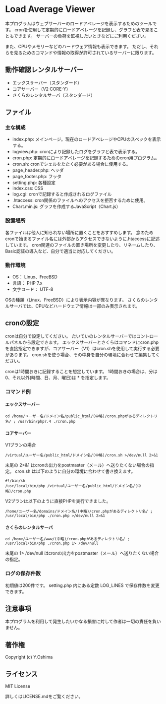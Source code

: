 # Load Average Viewer
本プログラムはウェブサーバーのロードアベレージを表示するためのツールです。
cronを使用して定期的にロードアベレージを記録し、グラフと表で見ることもできます。
サーバーの負荷を監視したいときなどにご利用ください。

また、CPUやメモリーなどのハードウェア情報も表示できます。
ただし、それらを見るためのコマンドや情報の取得が許可されているサーバーに限ります。


## 動作確認レンタルサーバー
* エックスサーバー（スタンダード）
* コアサーバー（V2 CORE-Y）
* さくらのレンタルサーバ（スタンダード）



## ファイル
### 主な構成
* index.php: メインページ。現在のロードアベレージやCPUのスペックを表示する。
* logview.php: cronにより記録したログをグラフと表で表示する。
* cron.php: 定期的にロードアベレージを記録するためのcron用プログラム。
* cron.sh: cronでシェルをたたく必要がある場合に使用する。
* page_header.php: ヘッダ
* page_footer.php: フッタ
* setting.php: 各種設定
* index.css: CSS
* log.cgi: cronで記録すると作成されるログファイル
* .htaccess: cron関係のファイルへのアクセスを拒否するために使用。
* Chart.min.js: グラフを作成するJavaScript（Chart.js）


### 設置場所
各ファイルは他人に知られない場所に置くことをおすすめします。
念のためcronで始まるファイル名には外部からアクセスできないように.htaccessに記述しています。
cron関連のファイルの置き場所を変更したり、リネームしたり、Basic認証の導入など、自分で適当に対応してください。



### 動作環境
* OS： Linux、FreeBSD
* 言語： PHP 7.x
* 文字コード： UTF-8

OSの種類（Linux、FreeBSD）により表示内容が異なります。
さくらのレンタルサーバでは、CPUなどハードウェア情報は一部のみ表示されます。



## cronの設定
cronは自分で設定してください。
たいていのレンタルサーバーではコントロールパネルから設定できます。
エックスサーバーとさくらはコマンドにcron.phpを直接指定できますが、コアサーバー（V1）はcron.shを使用して実行する必要があります。
cron.shを使う場合、その中身を自分の環境に合わせて編集してください。

cronは1時間おきに記録することを想定しています。
1時間おきの場合は、分は 0、それ以外(時間、日、月、曜日)は * を指定します。

### コマンド例
#### エックスサーバー
```
cd /home/ユーザー名/ドメイン名/public_html/(中略)/cron.phpがあるディレクトリ名/ ; /usr/bin/php7.4 ./cron.php
```

#### コアサーバー
V1プランの場合

```
/virtual/ユーザー名/public_html/ドメイン名/(中略)/cron.sh >/dev/null 2>&1
```

末尾の 2>&1 はcronの出力をpostmaster（メール）へ送りたくない場合の指定。
cron.sh は以下のように自分の環境に合わせて書き換えます。

```
#!/bin/sh
/usr/local/bin/php /virtual/ユーザー名/public_html/ドメイン名/(中略)/cron.php
```

V2プランは以下のように直接PHPを実行できました。

```
/home/ユーザー名/domains/ドメイン名/(中略)/cron.phpがあるディレクトリ名/ ; /usr/local/bin/php ./cron.php >/dev/null 2>&1
```


#### さくらのレンタルサーバ
```
cd /home/ユーザー名/www/(中略)/cron.phpがあるディレクトリ名/ ; /usr/local/bin/php ./cron.php 1> /dev/null
```

末尾の 1> /dev/null はcronの出力をpostmaster（メール）へ送りたくない場合の指定。



### ログの保存件数
初期値は200件です。
setting.php 内にある定数 LOG_LINES で保存件数を変更できます。



## 注意事項
本プログラムを利用して発生したいかなる損害に対して作者は一切の責任を負いません。



## 著作権
Copyright (c) Y.Oshima



## ライセンス
MIT License

詳しくはLICENSE.mdをご覧ください。

